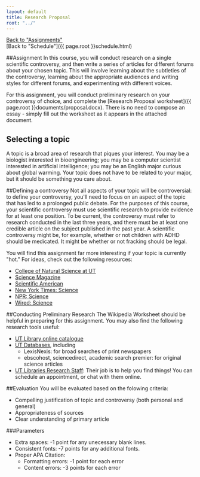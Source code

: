 ```yaml
---
layout: default
title: Research Proposal
root: "../"
---
```

[Back to "Assignments"](index.html)  
[Back to "Schedule"]({{ page.root }}schedule.html)  

##Assignment
In this course, you will conduct research on a single scientific controversy, and then write a series of articles for different forums about your chosen topic. This will involve learning about the subtleties of the controversy, learning about the appropriate audiences and writing styles for different forums, and experimenting with different voices.  

For this assignment, you will conduct preliminary research on your controversy of choice, and complete the [Research Proposal worksheet]({{ page.root }}documents/proposal.docx). There is no need to compose an essay - simply fill out the worksheet as it appears in the attached document.  

## Selecting a topic
A topic is a broad area of research that piques your interest. You may be a biologist interested in bioengineering; you may be a computer scientist interested in artificial intelligence; you may be an English major curious about global warming. Your topic does not have to be related to your major, but it should be something you care about.

##Defining a controversy
Not all aspects of your topic will be controversial: to define your controversy, you'll need to focus on an aspect of the topic that has led to a prolonged public debate. For the purposes of this course, your scientific controversy must use scientific research to provide evidence for at least one position. To be current, the controversy must refer to research conducted in the last three years, and there must be at least one credible article on the subject published in the past year. A scientific controversy might be, for example, whether or not children with ADHD should be medicated. It might be whether or not fracking should be legal. 

You will find this assignment far more interesting if your topic is currently "hot." For ideas, check out the following resources:
* [College of Natural Science at UT](http://cns.utexas.edu/news/latest)
* [Science Magazine](http://news.sciencemag.org/)
* [Scientific American](http://www.scientificamerican.com/)
* [New York Times: Science](http://www.nytimes.com/pages/science/index.html)
* [NPR: Science](http://www.npr.org/sections/science/)
* [Wired: Science](http://www.wired.com/science)

##Conducting Preliminary Research
The Wikipedia Worksheet should be helpful in preparing for this assignment. You may also find the following research tools useful:
* [UT Library online catalogue](lib.utexas.edu)
* [UT Databases](http://www.lib.utexas.edu/indexes/index.php), including
	* LexisNexis: for broad searches of print newspapers
	* ebscohost, sciencedirect, academic search premier: for original science articles
* [UT Libraries Research Staff](http://www.lib.utexas.edu/services/reference/): Their job is to help you find things! You can schedule an appointment, or chat with them online.  

##Evaluation
You will be evaluated based on the folowing criteria:
* Compelling justification of topic and controversy (both personal and general)
* Appropriateness of sources
* Clear understanding of primary article


###Parameters
* Extra spaces: -1 point for any unecessary blank lines.
* Consistent fonts: -7 points for any additional fonts.  
* Proper APA Citation: 
	* Formatting errors: -1 point for each error  
	* Content errors: -3 points for each error  


